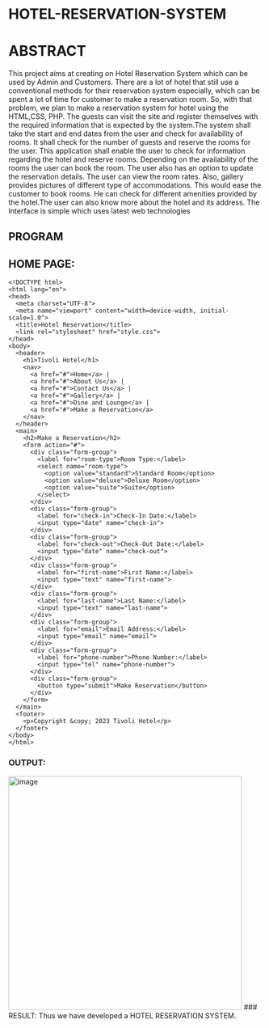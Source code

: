 # HOTEL-RESERVATION-SYSTEM

# ABSTRACT
This project aims at creating on Hotel Reservation System which can be used by Admin and
Customers. There are a lot of hotel that still use a conventional methods for their reservation
system especially, which can be spent a lot of time for customer to make a reservation room.
So, with that problem, we plan to make a reservation system for hotel using the HTML,CSS,
PHP. The guests can visit the site and register themselves with the required information that
is expected by the system.The system shall take the start and end dates from the user and
check for availability of rooms. It shall check for the number of guests and reserve the rooms
for the user. This application shall enable the user to check for information regarding the
hotel and reserve rooms. Depending on the availability of the rooms the user can book the
room. The user also has an option to update the reservation details. The user can view the
room rates. Also, gallery provides pictures of different type of accommodations. This would
ease the customer to book rooms. He can check for different amenities provided by the
hotel.The user can also know more about the hotel and its address. The Interface is simple
which uses latest web technologies
## PROGRAM
## HOME PAGE:
~~~
<!DOCTYPE html>
<html lang="en">
<head>
  <meta charset="UTF-8">
  <meta name="viewport" content="width=device-width, initial-scale=1.0">
  <title>Hotel Reservation</title>
  <link rel="stylesheet" href="style.css">
</head>
<body>
  <header>
    <h1>Tivoli Hotel</h1>
    <nav>
      <a href="#">Home</a> |
      <a href="#">About Us</a> |
      <a href="#">Contact Us</a> |
      <a href="#">Gallery</a> |
      <a href="#">Dine and Lounge</a> |
      <a href="#">Make a Reservation</a>
    </nav>
  </header>
  <main>
    <h2>Make a Reservation</h2>
    <form action="#">
      <div class="form-group">
        <label for="room-type">Room Type:</label>
        <select name="room-type">
          <option value="standard">Standard Room</option>
          <option value="deluxe">Deluxe Room</option>
          <option value="suite">Suite</option>
        </select>
      </div>
      <div class="form-group">
        <label for="check-in">Check-In Date:</label>
        <input type="date" name="check-in">
      </div>
      <div class="form-group">
        <label for="check-out">Check-Out Date:</label>
        <input type="date" name="check-out">
      </div>
      <div class="form-group">
        <label for="first-name">First Name:</label>
        <input type="text" name="first-name">
      </div>
      <div class="form-group">
        <label for="last-name">Last Name:</label>
        <input type="text" name="last-name">
      </div>
      <div class="form-group">
        <label for="email">Email Address:</label>
        <input type="email" name="email">
      </div>
      <div class="form-group">
        <label for="phone-number">Phone Number:</label>
        <input type="tel" name="phone-number">
      </div>
      <div class="form-group">
        <button type="submit">Make Reservation</button>
      </div>
    </form>
  </main>
  <footer>
    <p>Copyright &copy; 2023 Tivoli Hotel</p>
  </footer>
</body>
</html>

~~~
### OUTPUT:
<img width="462" alt="image" src="https://github.com/Hp9806/HOTEL-RESERVATION-SYSTEM/assets/94154621/ae93b869-58ba-4025-9caf-f7b28710f61a">
### RESULT:
Thus we have developed a HOTEL RESERVATION SYSTEM.
